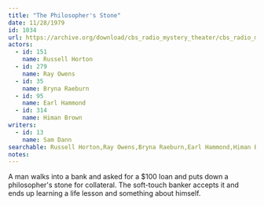 ```yaml
---
title: "The Philosopher's Stone"
date: 11/28/1979
id: 1034
url: https://archive.org/download/cbs_radio_mystery_theater/cbs_radio_mystery_theater-1001-1050.zip/cbs_radio_mystery_theater-1001-1050%2Fcbsrmt_1034_the_philosophers_stone.mp3
actors:  
  - id: 151
    name: Russell Horton  
  - id: 279
    name: Ray Owens  
  - id: 35
    name: Bryna Raeburn  
  - id: 95
    name: Earl Hammond  
  - id: 314
    name: Himan Brown
writers:  
  - id: 13
    name: Sam Dann
searchable: Russell Horton,Ray Owens,Bryna Raeburn,Earl Hammond,Himan Brown Sam Dann
notes:  
---
```

A man walks into a bank and asked for a $100 loan and puts down a philosopher's stone for collateral. The soft-touch banker accepts it and ends up learning a life lesson and something about himself.